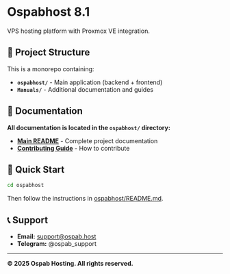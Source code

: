 # Ospabhost 8.1

VPS hosting platform with Proxmox VE integration.

## 📁 Project Structure

This is a monorepo containing:

- **`ospabhost/`** - Main application (backend + frontend)
- **`Manuals/`** - Additional documentation and guides

## 📖 Documentation

**All documentation is located in the `ospabhost/` directory:**

- **[Main README](./ospabhost/README.md)** - Complete project documentation
- **[Contributing Guide](./ospabhost/CONTRIBUTIONS.md)** - How to contribute

## 🚀 Quick Start

```bash
cd ospabhost
```

Then follow the instructions in [ospabhost/README.md](./ospabhost/README.md).

## 📞 Support

- **Email:** support@ospab.host
- **Telegram:** @ospab_support

---

**© 2025 Ospab Hosting. All rights reserved.**

